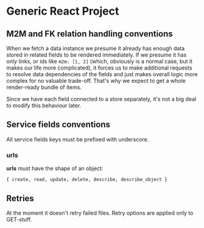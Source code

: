 # Generic React Project

## M2M and FK relation handling conventions

When we fetch a data instance we presume it already has enough data stored in related fields to be rendered immediately.
If we presume it has only links, or ids like `m2m: [1, 2]` (which, obviously is a normal case, but it makes our life more complicated),
it forces us to make additional requests to resolve data dependencies of the fields and just makes overall logic more complex
for no valuable trade-off.
That's why we expect to get a whole render-ready bundle of items.

Since we have each field connected to a store separately, it's not a big deal to modify this behaviour later.

## Service fields conventions

All service fields keys must be prefixed with underscore.

### __urls__

__urls__ must have the shape of an object:

    { create, read, update, delete, describe, describe_object }

## Retries

At the moment it doesn't retry failed files. Retry options are applied only to GET-stuff.
